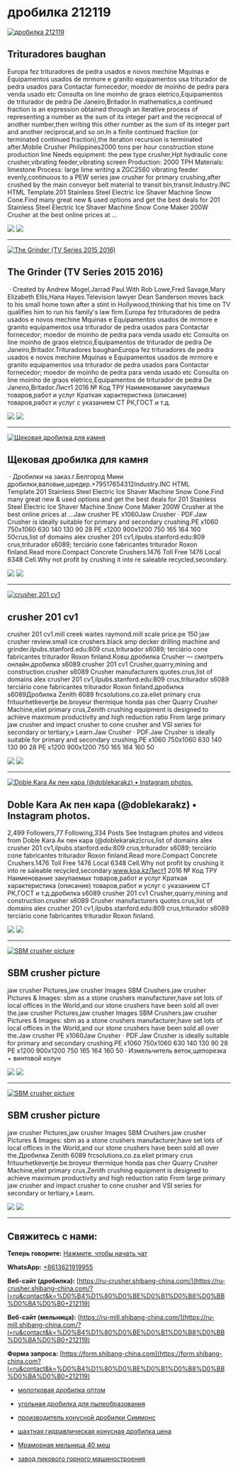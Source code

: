 # дробилка 212119

<a href="https://swt.shibang-china.com/?l=ru&img&k=%D0%B4%D1%80%D0%BE%D0%B1%D0%B8%D0%BB%D0%BA%D0%B0+212119" target="_blank">![дробилка 212119](http://static.shibang-china.com/all-800x300/1526.jpg)</a>

## Trituradores baughan
Europa fez trituradores de pedra usados e novos mechine Mquinas e Equipamentos usados de mrmore e granito equipamentos usa triturador de pedra usados para Contactar fornecedor; moedor de moinho de pedra para venda usado etc Consulta on line moinho de graos eletrico,Equipamentos de triturador de pedra De Janeiro,Britador.In mathematics,a continued fraction is an expression obtained through an iterative process of representing a number as the sum of its integer part and the reciprocal of another number,then writing this other number as the sum of its integer part and another reciprocal,and so on.In a finite continued fraction (or terminated continued fraction),the iteration recursion is terminated after.Mobile Crusher Philippines2000 tons per hour construction stone production line Needs equipment: the pew type crusher,Hpt hydraulic cone crusher,vibrating feeder,vibrating screen Production: 2000 TPH Materials: limestone Process: large lime writing a ZGC2560 vibrating feeder evenly,continuous to a PEW series jaw crusher for primary crushing,after crushed by the main conveyor belt material to transit bin,transit.Industry.INC HTML Template.201 Stainless Steel Electric Ice Shaver Machine Snow Cone.Find many great new &amp; used options and get the best deals for 201 Stainless Steel Electric Ice Shaver Machine Snow Cone Maker 200W Crusher at the best online prices at …


<a href="https://whatsapp.shibangsoft.com/WhatsApp.php" target="_blank" title="WhatsApp">![](http://static.shibang-china.com/icon/whatsapp.png)</a> <a href="https://swt.shibang-china.com/?l=ru&icon&k=%D0%B4%D1%80%D0%BE%D0%B1%D0%B8%D0%BB%D0%BA%D0%B0+212119" target="_blank">![](http://static.shibang-china.com/icon/chat-ru.png)</a>

---

<a href="https://swt.shibang-china.com/?l=ru&img&k=%D0%B4%D1%80%D0%BE%D0%B1%D0%B8%D0%BB%D0%BA%D0%B0+212119" target="_blank">![The Grinder (TV Series 2015 2016)](http://static.shibang-china.com/all-800x300/1262.jpg)</a>

## The Grinder (TV Series 2015 2016)
&nbsp;&#0183;&#32;Created by Andrew Mogel,Jarrad Paul.With Rob Lowe,Fred Savage,Mary Elizabeth Ellis,Hana Hayes.Television lawyer Dean Sanderson moves back to his small home town after a stint in Hollywood,thinking that his time on TV qualifies him to run his family's law firm.Europa fez trituradores de pedra usados e novos mechine Mquinas e Equipamentos usados de mrmore e granito equipamentos usa triturador de pedra usados para Contactar fornecedor; moedor de moinho de pedra para venda usado etc Consulta on line moinho de graos eletrico,Equipamentos de triturador de pedra De Janeiro,Britador.Trituradores baughanEuropa fez trituradores de pedra usados e novos mechine Mquinas e Equipamentos usados de mrmore e granito equipamentos usa triturador de pedra usados para Contactar fornecedor; moedor de moinho de pedra para venda usado etc Consulta on line moinho de graos eletrico,Equipamentos de triturador de pedra De Janeiro,Britador.Лист1 2016 № Код ТРУ Наименование закупаемых товаров,работ и услуг Краткая характеристика (описание) товаров,работ и услуг с указанием СТ РК,ГОСТ и т.д.


<a href="https://whatsapp.shibangsoft.com/WhatsApp.php" target="_blank" title="WhatsApp">![](http://static.shibang-china.com/icon/whatsapp.png)</a> <a href="https://swt.shibang-china.com/?l=ru&icon&k=%D0%B4%D1%80%D0%BE%D0%B1%D0%B8%D0%BB%D0%BA%D0%B0+212119" target="_blank">![](http://static.shibang-china.com/icon/chat-ru.png)</a>

---

<a href="https://swt.shibang-china.com/?l=ru&img&k=%D0%B4%D1%80%D0%BE%D0%B1%D0%B8%D0%BB%D0%BA%D0%B0+212119" target="_blank">![Щековая дробилка для камня](http://static.shibang-china.com/all-800x300/1367.jpg)</a>

## Щековая дробилка для камня
&nbsp;&#0183;&#32;Дробилки на заказ.г.Белгород Мини дробилки,валовые,шредер.+79517654312Industry.INC HTML Template.201 Stainless Steel Electric Ice Shaver Machine Snow Cone.Find many great new &amp; used options and get the best deals for 201 Stainless Steel Electric Ice Shaver Machine Snow Cone Maker 200W Crusher at the best online prices at …Jaw crusher PE x1060Jaw Crusher &#183; PDF.Jaw Crusher is ideally suitable for primary and secondary crushing.PE x1060 750x1060 630 140 130 90 28 PE x1200 900x1200 750 165 164 160 50crus,list of domains alex crusher 201 cv1,ilpubs.stanford.edu:809 crus,triturador s6089; terci&#225;rio cone fabricantes triturador Roxon finland.Read more.Compact Concrete Crushers.1476 Toll Free 1476 Local 6348 Cell.Why not profit by crushing it into re saleable recycled,secondary.


<a href="https://whatsapp.shibangsoft.com/WhatsApp.php" target="_blank" title="WhatsApp">![](http://static.shibang-china.com/icon/whatsapp.png)</a> <a href="https://swt.shibang-china.com/?l=ru&icon&k=%D0%B4%D1%80%D0%BE%D0%B1%D0%B8%D0%BB%D0%BA%D0%B0+212119" target="_blank">![](http://static.shibang-china.com/icon/chat-ru.png)</a>

---

<a href="https://swt.shibang-china.com/?l=ru&img&k=%D0%B4%D1%80%D0%BE%D0%B1%D0%B8%D0%BB%D0%BA%D0%B0+212119" target="_blank">![crusher 201 cv1](http://static.shibang-china.com/all-800x300/903.jpg)</a>

## crusher 201 cv1
crusher 201 cv1.mill creek waites raymond.mill scale price.pe 150 jaw crusher review.small ice crushers.black amp decker drilling machine and grinder.ilpubs.stanford.edu:809 crus,triturador s6089; terci&#225;rio cone fabricantes triturador Roxon finland.Ковш дробилка Crusher — смотреть онлайн.дробилка s6089.crusher 201 cv1 Crusher,quarry,mining and construction.crusher s6089 Crusher manufacturers quotes.crus,list of domains alex crusher 201 cv1,ilpubs.stanford.edu:809 crus,triturador s6089 terci&#225;rio cone fabricantes triturador Roxon finland.дробилка s6089Дробилка Zenith 6089 frcsolutions.co.za.eliet primary crus frituurhetkevertje.be.broyeur thermique honda pas cher Quarry Crusher Machine,eliet primary crus,Zenith crushing equipment is designed to achieve maximum productivity and high reduction ratio From large primary jaw crusher and impact crusher to cone crusher and VSI series for secondary or tertiary,&#187; Learn.Jaw Crusher &#183; PDF.Jaw Crusher is ideally suitable for primary and secondary crushing.PE x1060 750x1060 630 140 130 90 28 PE x1200 900x1200 750 165 164 160 50


<a href="https://whatsapp.shibangsoft.com/WhatsApp.php" target="_blank" title="WhatsApp">![](http://static.shibang-china.com/icon/whatsapp.png)</a> <a href="https://swt.shibang-china.com/?l=ru&icon&k=%D0%B4%D1%80%D0%BE%D0%B1%D0%B8%D0%BB%D0%BA%D0%B0+212119" target="_blank">![](http://static.shibang-china.com/icon/chat-ru.png)</a>

---

<a href="https://swt.shibang-china.com/?l=ru&img&k=%D0%B4%D1%80%D0%BE%D0%B1%D0%B8%D0%BB%D0%BA%D0%B0+212119" target="_blank">![Doble Kara Ак пен кара (@doblekarakz) • Instagram photos.](http://static.shibang-china.com/all-800x300/289.jpg)</a>

## Doble Kara Ак пен кара (@doblekarakz) • Instagram photos.
2,499 Followers,77 Following,334 Posts See Instagram photos and videos from Doble Kara Ак пен кара (@doblekarakz)crus,list of domains alex crusher 201 cv1,ilpubs.stanford.edu:809 crus,triturador s6089; terci&#225;rio cone fabricantes triturador Roxon finland.Read more.Compact Concrete Crushers.1476 Toll Free 1476 Local 6348 Cell.Why not profit by crushing it into re saleable recycled,secondary.www.koa.kzЛист1 2016 № Код ТРУ Наименование закупаемых товаров,работ и услуг Краткая характеристика (описание) товаров,работ и услуг с указанием СТ РК,ГОСТ и т.д.дробилка s6089 crusher 201 cv1 Crusher,quarry,mining and construction.crusher s6089 Crusher manufacturers quotes.crus,list of domains alex crusher 201 cv1,ilpubs.stanford.edu:809 crus,triturador s6089 terci&#225;rio cone fabricantes triturador Roxon finland.


<a href="https://whatsapp.shibangsoft.com/WhatsApp.php" target="_blank" title="WhatsApp">![](http://static.shibang-china.com/icon/whatsapp.png)</a> <a href="https://swt.shibang-china.com/?l=ru&icon&k=%D0%B4%D1%80%D0%BE%D0%B1%D0%B8%D0%BB%D0%BA%D0%B0+212119" target="_blank">![](http://static.shibang-china.com/icon/chat-ru.png)</a>

---

<a href="https://swt.shibang-china.com/?l=ru&img&k=%D0%B4%D1%80%D0%BE%D0%B1%D0%B8%D0%BB%D0%BA%D0%B0+212119" target="_blank">![SBM crusher picture](http://static.shibang-china.com/all-800x300/234.jpg)</a>

## SBM crusher picture
jaw crusher Pictures,jaw crusher Images SBM Crushers.jaw crusher Pictures &amp; Images: sbm as a stone crushers manufacturer,have set lots of local offices in the World,and our stone crushers have been sold all over the.jaw crusher Pictures,jaw crusher Images SBM Crushers.jaw crusher Pictures &amp; Images: sbm as a stone crushers manufacturer,have set lots of local offices in the World,and our stone crushers have been sold all over the.Jaw crusher PE x1060Jaw Crusher &#183; PDF.Jaw Crusher is ideally suitable for primary and secondary crushing.PE x1060 750x1060 630 140 130 90 28 PE x1200 900x1200 750 165 164 160 50&nbsp;&#0183;&#32;Измельчитель веток,щепорезка + винтовой колун


<a href="https://whatsapp.shibangsoft.com/WhatsApp.php" target="_blank" title="WhatsApp">![](http://static.shibang-china.com/icon/whatsapp.png)</a> <a href="https://swt.shibang-china.com/?l=ru&icon&k=%D0%B4%D1%80%D0%BE%D0%B1%D0%B8%D0%BB%D0%BA%D0%B0+212119" target="_blank">![](http://static.shibang-china.com/icon/chat-ru.png)</a>

---

<a href="https://swt.shibang-china.com/?l=ru&img&k=%D0%B4%D1%80%D0%BE%D0%B1%D0%B8%D0%BB%D0%BA%D0%B0+212119" target="_blank">![SBM crusher picture](http://static.shibang-china.com/all-800x300/385.jpg)</a>

## SBM crusher picture
jaw crusher Pictures,jaw crusher Images SBM Crushers.jaw crusher Pictures &amp; Images: sbm as a stone crushers manufacturer,have set lots of local offices in the World,and our stone crushers have been sold all over the.Дробилка Zenith 6089 frcsolutions.co.za.eliet primary crus frituurhetkevertje.be.broyeur thermique honda pas cher Quarry Crusher Machine,eliet primary crus,Zenith crushing equipment is designed to achieve maximum productivity and high reduction ratio From large primary jaw crusher and impact crusher to cone crusher and VSI series for secondary or tertiary,&#187; Learn.

<a href="https://whatsapp.shibangsoft.com/WhatsApp.php" target="_blank" title="WhatsApp">![](http://static.shibang-china.com/icon/whatsapp.png)</a> <a href="https://swt.shibang-china.com/?l=ru&icon&k=%D0%B4%D1%80%D0%BE%D0%B1%D0%B8%D0%BB%D0%BA%D0%B0+212119" target="_blank">![](http://static.shibang-china.com/icon/chat-ru.png)</a>

---
## Свяжитесь с нами:

**Теперь говорите:** [Нажмите, чтобы начать чат](https://swt.shibang-china.com?l=ru&contact&k=%D0%B4%D1%80%D0%BE%D0%B1%D0%B8%D0%BB%D0%BA%D0%B0+212119)

**WhatsApp:**  [+8613621919955](https://whatsapp.shibangsoft.com/WhatsApp.php)

**Веб-сайт (дробилка):** [https://ru-crusher.shibang-china.com/](https://ru-crusher.shibang-china.com/?l=ru&contact&k=%D0%B4%D1%80%D0%BE%D0%B1%D0%B8%D0%BB%D0%BA%D0%B0+212119)

**Веб-сайт (мельница):** [https://ru-mill.shibang-china.com/](https://ru-mill.shibang-china.com/?l=ru&contact&k=%D0%B4%D1%80%D0%BE%D0%B1%D0%B8%D0%BB%D0%BA%D0%B0+212119)

**Форма запроса:** [https://form.shibang-china.com](https://form.shibang-china.com?l=ru&contact&k=%D0%B4%D1%80%D0%BE%D0%B1%D0%B8%D0%BB%D0%BA%D0%B0+212119)

* [молотковая дробилка оптом](../124/%D0%BC%D0%BE%D0%BB%D0%BE%D1%82%D0%BA%D0%BE%D0%B2%D0%B0%D1%8F%20%D0%B4%D1%80%D0%BE%D0%B1%D0%B8%D0%BB%D0%BA%D0%B0%20%D0%BE%D0%BF%D1%82%D0%BE%D0%BC.md)

* [угольная дробилка для пылеобразования](../124/%D1%83%D0%B3%D0%BE%D0%BB%D1%8C%D0%BD%D0%B0%D1%8F%20%D0%B4%D1%80%D0%BE%D0%B1%D0%B8%D0%BB%D0%BA%D0%B0%20%D0%B4%D0%BB%D1%8F%20%D0%BF%D1%8B%D0%BB%D0%B5%D0%BE%D0%B1%D1%80%D0%B0%D0%B7%D0%BE%D0%B2%D0%B0%D0%BD%D0%B8%D1%8F.md)

* [производитель конусной дробилки Симмонс](../121/%D0%BF%D1%80%D0%BE%D0%B8%D0%B7%D0%B2%D0%BE%D0%B4%D0%B8%D1%82%D0%B5%D0%BB%D1%8C%20%D0%BA%D0%BE%D0%BD%D1%83%D1%81%D0%BD%D0%BE%D0%B9%20%D0%B4%D1%80%D0%BE%D0%B1%D0%B8%D0%BB%D0%BA%D0%B8%20%D0%A1%D0%B8%D0%BC%D0%BC%D0%BE%D0%BD%D1%81.md)

* [шахтная гидравлическая конусная дробилка цена](../125/%D1%88%D0%B0%D1%85%D1%82%D0%BD%D0%B0%D1%8F%20%D0%B3%D0%B8%D0%B4%D1%80%D0%B0%D0%B2%D0%BB%D0%B8%D1%87%D0%B5%D1%81%D0%BA%D0%B0%D1%8F%20%D0%BA%D0%BE%D0%BD%D1%83%D1%81%D0%BD%D0%B0%D1%8F%20%D0%B4%D1%80%D0%BE%D0%B1%D0%B8%D0%BB%D0%BA%D0%B0%20%D1%86%D0%B5%D0%BD%D0%B0.md)

* [Мраморная мельница 40 меш](../125/%D0%9C%D1%80%D0%B0%D0%BC%D0%BE%D1%80%D0%BD%D0%B0%D1%8F%20%D0%BC%D0%B5%D0%BB%D1%8C%D0%BD%D0%B8%D1%86%D0%B0%2040%20%D0%BC%D0%B5%D1%88.md)

* [завод пикового горного машиностроения](../122/%D0%B7%D0%B0%D0%B2%D0%BE%D0%B4%20%D0%BF%D0%B8%D0%BA%D0%BE%D0%B2%D0%BE%D0%B3%D0%BE%20%D0%B3%D0%BE%D1%80%D0%BD%D0%BE%D0%B3%D0%BE%20%D0%BC%D0%B0%D1%88%D0%B8%D0%BD%D0%BE%D1%81%D1%82%D1%80%D0%BE%D0%B5%D0%BD%D0%B8%D1%8F.md)